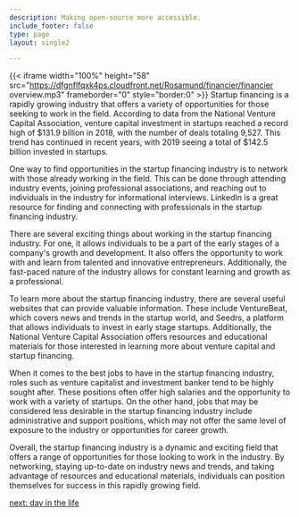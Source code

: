 ```yaml
---
description: Making open-source more accessible.
include_footer: false
type: page
layout: single2

---
```


{{< iframe width="100%" height="58" src="https://dfgnflfqxk4ps.cloudfront.net/Rosamund/financier/financier overview.mp3" frameborder="0" style="border:0" >}}
Startup financing is a rapidly growing industry that offers a variety of opportunities for those seeking to work in the field. According to data from the National Venture Capital Association, venture capital investment in startups reached a record high of $131.9 billion in 2018, with the number of deals totaling 9,527. This trend has continued in recent years, with 2019 seeing a total of $142.5 billion invested in startups.

One way to find opportunities in the startup financing industry is to network with those already working in the field. This can be done through attending industry events, joining professional associations, and reaching out to individuals in the industry for informational interviews. LinkedIn is a great resource for finding and connecting with professionals in the startup financing industry.

There are several exciting things about working in the startup financing industry. For one, it allows individuals to be a part of the early stages of a company's growth and development. It also offers the opportunity to work with and learn from talented and innovative entrepreneurs. Additionally, the fast-paced nature of the industry allows for constant learning and growth as a professional.

To learn more about the startup financing industry, there are several useful websites that can provide valuable information. These include VentureBeat, which covers news and trends in the startup world, and Seedrs, a platform that allows individuals to invest in early stage startups. Additionally, the National Venture Capital Association offers resources and educational materials for those interested in learning more about venture capital and startup financing.

When it comes to the best jobs to have in the startup financing industry, roles such as venture capitalist and investment banker tend to be highly sought after. These positions often offer high salaries and the opportunity to work with a variety of startups. On the other hand, jobs that may be considered less desirable in the startup financing industry include administrative and support positions, which may not offer the same level of exposure to the industry or opportunities for career growth.

Overall, the startup financing industry is a dynamic and exciting field that offers a range of opportunities for those looking to work in the industry. By networking, staying up-to-date on industry news and trends, and taking advantage of resources and educational materials, individuals can position themselves for success in this rapidly growing field.


<a href="https://workdojos.com/financier/day-in-the-life">next: day in the life</a>
